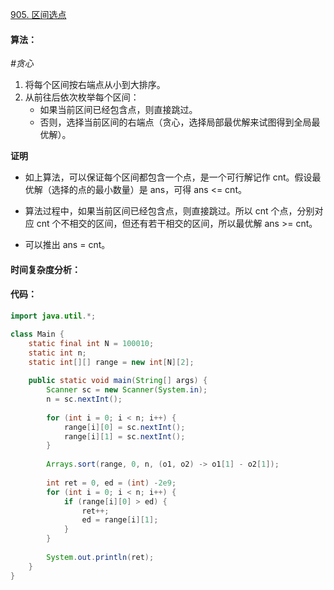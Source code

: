[905. 区间选点](https://www.acwing.com/problem/content/907/)

#### 算法：

*#贪心*

1. 将每个区间按右端点从小到大排序。
2. 从前往后依次枚举每个区间：
   - 如果当前区间已经包含点，则直接跳过。
   - 否则，选择当前区间的右端点（贪心，选择局部最优解来试图得到全局最优解）。

**证明**

- 如上算法，可以保证每个区间都包含一个点，是一个可行解记作 cnt。假设最优解（选择的点的最小数量）是 ans，可得 ans <= cnt。

- 算法过程中，如果当前区间已经包含点，则直接跳过。所以 cnt 个点，分别对应 cnt 个不相交的区间，但还有若干相交的区间，所以最优解 ans >= cnt。
- 可以推出 ans = cnt。

#### 时间复杂度分析：



#### 代码：

```java
import java.util.*;

class Main {
    static final int N = 100010;
    static int n;
    static int[][] range = new int[N][2];
    
    public static void main(String[] args) {
        Scanner sc = new Scanner(System.in);
        n = sc.nextInt();
        
        for (int i = 0; i < n; i++) {
            range[i][0] = sc.nextInt();
            range[i][1] = sc.nextInt();
        }
        
        Arrays.sort(range, 0, n, (o1, o2) -> o1[1] - o2[1]);
        
        int ret = 0, ed = (int) -2e9;
        for (int i = 0; i < n; i++) {
            if (range[i][0] > ed) {
                ret++;
                ed = range[i][1];
            }
        }
        
        System.out.println(ret);
    }
}
```

